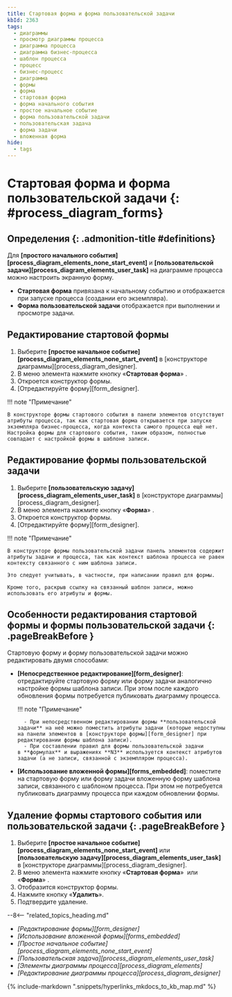 ```yaml
---
title: Стартовая форма и форма пользовательской задачи
kbId: 2363
tags:
  - диаграммы
  - просмотр диаграммы процесса
  - диаграмма процесса
  - диаграмма бизнес-процесса
  - шаблон процесса
  - процесс
  - бизнес-процесс
  - диаграмма
  - формы
  - форма
  - стартовая форма
  - форма начального события
  - простое начальное событие
  - форма пользовательской задачи
  - пользовательская задача
  - форма задачи
  - вложенная форма
hide:
  - tags
---
```


# Стартовая форма и форма пользовательской задачи {: #process_diagram_forms}

<div class="admonition question" markdown="block">

## Определения {: .admonition-title #definitions}

Для **[простого начального события][process_diagram_elements_none_start_event]** и **[пользовательской задачи][process_diagram_elements_user_task]** на диаграмме процесса можно настроить экранную форму.

- **Стартовая форма** привязана к начальному событию и отображается при запуске процесса (создании его экземпляра).
- **Форма пользовательской задачи** отображается при выполнении и просмотре задачи.

</div>

## Редактирование стартовой формы

1. Выберите **[простое начальное событие][process_diagram_elements_none_start_event]** в [конструкторе диаграммы][process_diagram_designer].
2. В меню элемента нажмите кнопку «**Стартовая форма**» <i class="fa-light fa-window-maximize"></i>.
3. Откроется конструктор формы.
4. [Отредактируйте форму][form_designer].

!!! note "Примечание"

    В конструкторе формы стартового события в панели элементов отсутствуют атрибуты процесса, так как стартовая форма открывается при запуске экземпляра бизнес-процесса, когда контекста самого процесса ещё нет. Настройка формы для стартового события, таким образом, полностью совпадает с настройкой формы в шаблоне записи.

## Редактирование формы пользовательской задачи

1. Выберите **[пользовательскую задачу][process_diagram_elements_user_task]** в [конструкторе диаграммы][process_diagram_designer].
2. В меню элемента нажмите кнопку «**Форма**» <i class="fa-light fa-newspaper"></i>.
3. Откроется конструктор формы.
4. [Отредактируйте форму][form_designer].

!!! note "Примечание"

    В конструкторе формы пользовательской задачи панель элементов содержит атрибуты задачи и процесса, так как контекст шаблона процесса не равен контексту связанного с ним шаблона записи.

    Это следует учитывать, в частности, при написании правил для формы.

    Кроме того, раскрыв ссылку на связанный шаблон записи, можно использовать его атрибуты и формы.

## Особенности редактирования стартовой формы и формы пользовательской задачи {: .pageBreakBefore }

Стартовую форму и форму пользовательской задачи можно редактировать двумя способами:

- **[Непосредственное редактирование][form_designer]**: отредактируйте стартовую форму или форму задачи аналогично настройке формы шаблона записи. При этом после каждого обновления формы потребуется публиковать диаграмму процесса.

    !!! note "Примечание"

        - При непосредственном редактировании формы **пользовательской задачи** на неё можно поместить атрибуты задачи (которые недоступны на панели элементов в [конструкторе формы][form_designer] при редактировании формы шаблона записи).
        - При составлении правил для формы пользовательской задачи в **формулах** и выражениях **N3** используется контекст атрибутов задачи (а не записи, связанной с экземпляром процесса).

- **[Использование вложенной формы][forms_embedded]**: поместите на стартовую форму или форму задачи вложенную форму шаблона записи, связанного с шаблоном процесса. При этом не потребуется публиковать диаграмму процесса при каждом обновлении формы.

## Удаление формы стартового события или пользовательской задачи {: .pageBreakBefore }

1. Выберите **[простое начальное событие][process_diagram_elements_none_start_event]** или **[пользовательскую задачу][process_diagram_elements_user_task]** в [конструкторе диаграммы][process_diagram_designer].
2. В меню элемента нажмите кнопку «**Стартовая форма**» <i class="fa-light fa-window-maximize"></i> или «**Форма**» <i class="fa-light fa-newspaper">‌</i>.
3. Отобразится конструктор формы.
4. Нажмите кнопку «**Удалить**».
5. Подтвердите удаление.

<div class="relatedTopics" markdown="block">

--8<-- "related_topics_heading.md"

- _[Редактирование формы][form_designer]_
- _[Использование вложенной формы][forms_embedded]_
- _[Простое начальное событие][process_diagram_elements_none_start_event]_
- _[Пользовательская задача][process_diagram_elements_user_task]_
- _[Элементы диаграммы процесса][process_diagram_elements]_
- _[Редактирование диаграммы процесса][process_diagram_designer]_

</div>

{% include-markdown ".snippets/hyperlinks_mkdocs_to_kb_map.md" %}
